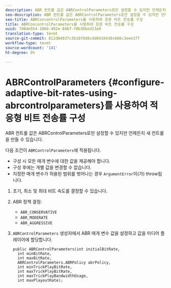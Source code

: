 ```yaml
---
description: ABR 컨트롤 값은 ABRControlParameters로만 설정할 수 있지만 언제든지 새 컨트롤을 만들 수 있습니다.
seo-description: ABR 컨트롤 값은 ABRControlParameters로만 설정할 수 있지만 언제든지 새 컨트롤을 만들 수 있습니다.
seo-title: ABRConcontrolParameters를 사용하여 응용 비트 전송률 구성
title: ABRConcontrolParameters를 사용하여 응용 비트 전송률 구성
uuid: 7084e954-196b-492e-846f-f8b36bed13a9
translation-type: tm+mt
source-git-commit: 812d04037c3b18f8d8cdd0d18430c686c3eee1ff
workflow-type: tm+mt
source-wordcount: '141'
ht-degree: 0%

---
```



# ABRControlParameters {#configure-adaptive-bit-rates-using-abrcontrolparameters}를 사용하여 적응형 비트 전송률 구성

ABR 컨트롤 값은 ABRControlParameters로만 설정할 수 있지만 언제든지 새 컨트롤을 만들 수 있습니다.

다음 조건이 `ABRControlParameters`에 적용됩니다.

* 구성 시 모든 매개 변수에 대한 값을 제공해야 합니다.
* 구성 후에는 개별 값을 변경할 수 없습니다.
* 지정한 매개 변수가 허용된 범위를 벗어나는 경우 `ArgumentError`이(가) throw됩니다.

1. 초기, 최소 및 최대 비트 속도를 결정할 수 있습니다.
1. ABR 정책 결정:

   * `ABR_CONSERVATIVE`
   * `ABR_MODERATE`
   * `ABR_AGGRESSIVE`

1. `ABRControlParameters` 생성자에서 ABR 매개 변수 값을 설정하고 값을 미디어 플레이어에 할당합니다.

   ```
   public ABRControlParameters(int initialBitRate, 
     int minBitRate, 
     int maxBitRate, 
     ABRControlParameters.ABRPolicy abrPolicy, 
     int minTrickPlayBitRate, 
     int maxTrickPlayBitRate, 
     int maxTrickPlayBandwidthUsage, 
     int maxPlayoutRate);
   ```


